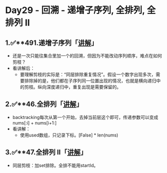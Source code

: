 # Day29 - 回溯 - 递增子序列, 全排列, 全排列 II

## 1.✅****491.递增子序列「[讲解](https://programmercarl.com/0491.%E9%80%92%E5%A2%9E%E5%AD%90%E5%BA%8F%E5%88%97.html)」**

- 还是一次只能往集合里加一个的回溯，但因为不能改动序列顺序，难点在如何剪枝？
- 看讲解后：
    - 要理解剪枝的实际是：“同层排除重复情况”。假设一个数字出现多次，需要排除掉的是，他们都在子序列同一位置出现的情况，也就是横向递归中的剪枝。纵向深度递归中，重复出现是需要保留的。

## 2.✅****46.全排列「[讲解](https://programmercarl.com/0046.%E5%85%A8%E6%8E%92%E5%88%97.html)」**

- backtracking每次从第一个开始，去掉当前层这个即可，传递参数可以变成nums[:i] + nums[i+1:]
- 看讲解：
    - 使用used数组，只记录下标。[False] * len(nums)

## 3.✅****47.全排列 II「[讲解](https://programmercarl.com/0047.%E5%85%A8%E6%8E%92%E5%88%97II.html#%E6%80%9D%E8%B7%AF)」**

- 同层剪枝：加set排除。全排不能用startId。